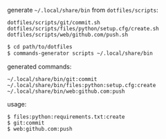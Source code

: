 generate `~/.local/share/bin` from `dotfiles/scripts`:

```
dotfiles/scripts/git/commit.sh
dotfiles/scripts/files/python/setup.cfg/create.sh
dotfiles/scripts/web/github.com/push.sh
```

```bash
$ cd path/to/dotfiles
$ commands-generator scripts ~/.local/share/bin
```

generated commands:
```
~/.local/share/bin/git:commit
~/.local/share/bin/files:python:setup.cfg:create
~/.local/share/bin/web:github.com:push
```

usage:
```
$ files:python:requirements.txt:create
$ git:commit
$ web:github.com:push
```
